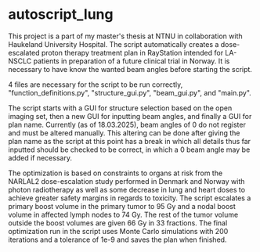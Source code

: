 # autoscript_lung

This project is a part of my master's thesis at NTNU in collaboration with Haukeland University Hospital. The script automatically creates a dose-escalated proton therapy treatment plan in RayStation intended for LA-NSCLC patients in preparation of a future clinical trial in Norway. It is necessary to have know the wanted beam angles before starting the script. 

4 files are necessary for the script to be run correctly, "function_definitions.py", "structure_gui.py", "beam_gui.py", and "main.py".

The script starts with a GUI for structure selection based on the open imaging set, then a new GUI for inputting beam angles, and finally a GUI for plan name. Currently (as of 18.03.2025), beam angles of 0 do not register and must be altered manually. This altering can be done after giving the plan name as the script at this point has a break in which all details thus far inputted should be checked to be correct, in which a 0 beam angle may be added if necessary. 

The optimization is based on constraints to organs at risk from the NARLAL2 dose-escalation study performed in Denmark and Norway with photon radiotherapy as well as some decrease in lung and heart doses to achieve greater safety margins in regards to toxicity. The script escalates a primary boost volume in the primary tumor to 95 Gy and a nodal boost volume in affected lymph nodes to 74 Gy. The rest of the tumor volume outside the boost volumes are given 66 Gy in 33 fractions. The final optimization run in the script uses Monte Carlo simulations with 200 iterations and a tolerance of 1e-9 and saves the plan when finished. 

